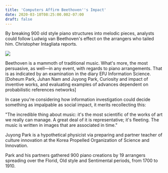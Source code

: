 ```yaml
---
title: 'Computers Affirm Beethoven''s Impact'
date: 2020-03-10T08:25:00.002-07:00
draft: false
---
```


By breaking 900 old style piano structures into melodic pieces, analysts could follow Ludwig van Beethoven's effect on the arrangers who tailed him. Christopher Intagliata reports.  
  

[![](https://static.scientificamerican.com/sciam/cache/file/E0600EE4-E2D0-4418-85DD25141CCADBA7_source.jpg?w=590&h=800&C8C77F67-70FE-4887-BE980BF4131C56CC)](https://static.scientificamerican.com/sciam/cache/file/E0600EE4-E2D0-4418-85DD25141CCADBA7_source.jpg?w=590&h=800&C8C77F67-70FE-4887-BE980BF4131C56CC)

  
Beethoven is a mammoth of traditional music. What's more, the most persuasive, as well—in any event, with regards to piano arrangements. That is as indicated by an examination in the diary EPJ Information Science. \[Doheum Park, Juhan Nam and Juyong Park, Curiosity and impact of inventive works, and evaluating examples of advances dependent on probabilistic references networks\]  
  
In case you're considering how information investigation could decide something as impalpable as social impact, it merits recollecting this:  
  
"The incredible thing about music: it's the most scientific of the works of art we really can manage. A great deal of it is representative; it's fleeting. The music is written in images that are associated in time."  
  
Juyong Park is a hypothetical physicist via preparing and partner teacher of culture innovation at the Korea Propelled Organization of Science and Innovation.  
  
Park and his partners gathered 900 piano creations by 19 arrangers spreading over the Florid, Old style and Sentimental periods, from 1700 to 1910.